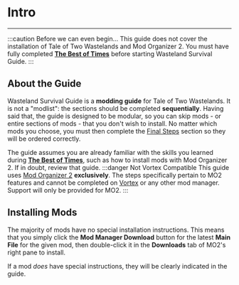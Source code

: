 # Intro
---
:::caution Before we can even begin...
This guide does not cover the installation of Tale of Two Wastelands and Mod Organizer 2. 
You must have fully completed [**The Best of Times**](https://thebestoftimes.moddinglinked.com/)
before starting Wasteland Survival Guide.
:::
## About the Guide
Wasteland Survival Guide is a **modding guide** for Tale of Two Wastelands. It is not a "modlist": the 
sections should be completed **sequentially**. Having said that, the guide is designed to be modular, so you
can skip mods - or entire sections of mods - that you don't wish to install. No matter which mods you choose, 
you must then complete the [Final Steps](finish) section so they will be ordered correctly.

The guide assumes you are already familiar with the skills you learned during 
[**The Best of Times**](https://thebestoftimes.moddinglinked.com/), such as how to install mods with 
Mod Organizer 2. If in doubt, review that guide.
:::danger Not Vortex Compatible
This guide uses [Mod Organizer 2](https://www.nexusmods.com/skyrimspecialedition/mods/6194)
**exclusively**. The steps specifically pertain to MO2 features and cannot be completed
on [Vortex](tools-avoid#vortex) or any other mod manager. Support will only be provided for MO2.
:::
## Installing Mods
The majority of mods have no special installation instructions. This means that you simply click the 
**Mod Manager Download** button for the latest **Main File** for the given mod, then double-click it 
in the **Downloads** tab of MO2's right pane to install.

If a mod *does* have special instructions, they will be clearly indicated in the guide.